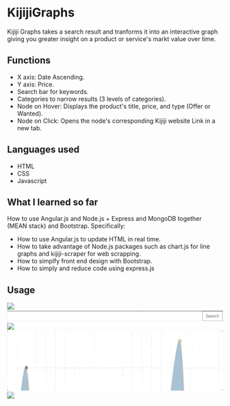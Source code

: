 # KijijiGraphs


Kijiji Graphs takes a search result and tranforms it into an interactive graph giving you greater insight on a product or service's markt value over time.


## Functions
- X axis: Date Ascending.
- Y axis: Price.
- Search bar for keywords.
- Categories to narrow results (3 levels of categories).
- Node on Hover: Displays the product's title, price, and type (Offer or Wanted).
- Node on Click: Opens the node's corresponding Kijiji website Link in a new tab.

## Languages used
- HTML
- CSS
- Javascript

## What I learned so far
How to use Angular.js and Node.js + Express and MongoDB together (MEAN stack) and Bootstrap.
Specifically: 
- How to use Angular.js to update HTML in real time.
- How to take advantage of Node.js packages such as chart.js for line graphs and kijiji-scraper for web scrapping.
- How to simplfy front end design with Bootstrap.
- How to simply and reduce code using express.js

## Usage

![](categories.gif)
![](search.gif)
![](results.gif)
![](hover.gif)
![](click.gif)
